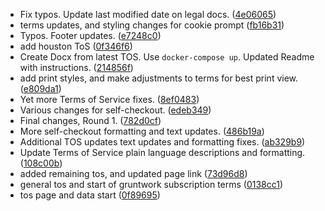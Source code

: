 - Fix typos. Update last modified date on legal docs. ([4e06065](https://github.com/gruntwork-io/gruntwork-io.github.io/commit/4e06065))
- terms updates, and styling changes for cookie prompt ([fb16b31](https://github.com/gruntwork-io/gruntwork-io.github.io/commit/fb16b31))
- Typos. Footer updates. ([e7248c0](https://github.com/gruntwork-io/gruntwork-io.github.io/commit/e7248c0))
- add houston ToS ([0f346f6](https://github.com/gruntwork-io/gruntwork-io.github.io/commit/0f346f6))
- Create Docx from latest TOS. Use `docker-compose up`. Updated Readme with instructions. ([214856f](https://github.com/gruntwork-io/gruntwork-io.github.io/commit/214856f))
- add print styles, and make adjustments to terms for best print view. ([e809da1](https://github.com/gruntwork-io/gruntwork-io.github.io/commit/e809da1))
- Yet more Terms of Service fixes. ([8ef0483](https://github.com/gruntwork-io/gruntwork-io.github.io/commit/8ef0483))
- Various changes for self-checkout. ([edeb349](https://github.com/gruntwork-io/gruntwork-io.github.io/commit/edeb349))
- Final changes, Round 1. ([782d0cf](https://github.com/gruntwork-io/gruntwork-io.github.io/commit/782d0cf))
- More self-checkout formatting and text updates. ([486b19a](https://github.com/gruntwork-io/gruntwork-io.github.io/commit/486b19a))
- Additional TOS updates text updates and formatting fixes. ([ab329b9](https://github.com/gruntwork-io/gruntwork-io.github.io/commit/ab329b9))
- Update Terms of Service plain language descriptions and formatting. ([108c00b](https://github.com/gruntwork-io/gruntwork-io.github.io/commit/108c00b))
- added remaining tos, and updated page link ([73d96d8](https://github.com/gruntwork-io/gruntwork-io.github.io/commit/73d96d8))
- general tos and start of gruntwork subscription terms ([0138cc1](https://github.com/gruntwork-io/gruntwork-io.github.io/commit/0138cc1))
- tos page and data start ([0f89695](https://github.com/gruntwork-io/gruntwork-io.github.io/commit/0f89695))